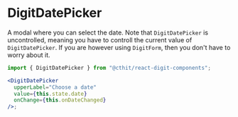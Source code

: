 # DigitDatePicker

A modal where you can select the date. Note that `DigitDatePicker` is uncontrolled, meaning you have to controll the current value of `DigitDatePicker`. If you are however using `DigitForm`, then you don't have to worry about it.

```jsx
import { DigitDatePicker } from "@cthit/react-digit-components";

<DigitDatePicker
  upperLabel="Choose a date"
  value={this.state.date}
  onChange={this.onDateChanged}
/>;
```
